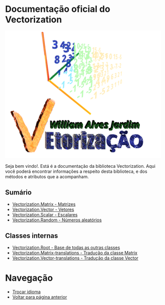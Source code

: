 # Documentação oficial do Vectorization
![Logo do projeto](https://github.com/WilliamJardim/Vectorization/blob/main/imagens/logo512x512.png)

Seja bem vindo!. Está é a documentação da biblioteca Vectorization.
Aqui você poderá encontrar informações a respeito desta biblioteca, e dos métodos e atributos que a acompanham.

## Sumário
- [Vectorization.Matrix - Matrizes](Matrix/page.md)
- [Vectorization.Vector - Vetores](Vector/page.md)
- [Vectorization.Scalar - Escalares](Scalar/page.md)
- [Vectorization.Random - Números aleatórios](Random/page.md)

## Classes internas
- [Vectorization.Root - Base de todas as outras classes](Root/page.md)
- [Vectorization.Matrix-translations - Tradução da classe Matrix](MatrixTraducao/page.md)
- [Vectorization.Vector-translations - Tradução da classe Vector](VectorTraducao/page.md)

# Navegação
* [Trocar idioma](../docs-main.md)
* [Voltar para página anterior](../docs-main.md)